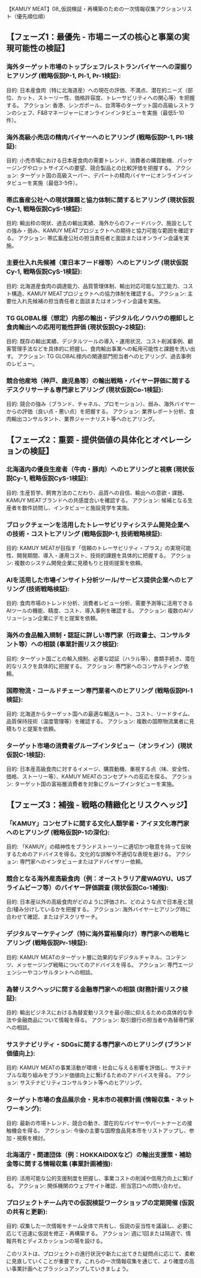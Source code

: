 【KAMUY MEAT】08_仮説検証・再構築のための一次情報収集アクションリスト（優先順位順）

## 【フェーズ1：最優先 - 市場ニーズの核心と事業の実現可能性の検証】
### 海外ターゲット市場のトップシェフ/レストランバイヤーへの深掘りヒアリング (戦略仮説P-1, Pl-1, Pr-1検証):
目的: 日本産食肉（特に北海道産）への現在の評価、不満点、潜在的ニーズ（部位、カット、ストーリー性、価格許容度、トレーサビリティへの関心等）を把握する。
アクション: 香港、シンガポール、台湾等のターゲット国の高級レストランのシェフ、F&Bマネージャーにオンラインインタビューを実施（最低5-10件）。

### 海外高級小売店の精肉バイヤーへのヒアリング (戦略仮説P-1, Pl-1検証):
目的: 小売市場における日本産食肉の需要トレンド、消費者の購買動機、パッケージングやロットサイズへの要望、競合製品との比較評価を把握する。
アクション: ターゲット国の高級スーパー、デパートの精肉バイヤーにオンラインインタビューを実施（最低3-5件）。

### 帯広畜産公社への現状課題と協力体制に関するヒアリング (現状仮説Cy-1, 戦略仮説CyS-1検証):
目的: 輸出枠の現状、過去の輸出実績、海外からのフィードバック、施設としての強み・弱み、KAMUY MEATプロジェクトへの期待と協力可能な範囲を確認する。
アクション: 帯広畜産公社の担当責任者と面談またはオンライン会議を実施。

### 主要仕入れ先候補（東日本フード様等）へのヒアリング (現状仮説Cy-1, 戦略仮説CyS-1検証):
目的: 北海道産食肉の調達能力、品質管理体制、輸出対応可能な加工能力、コスト構造、KAMUY MEATプロジェクトへの協力体制を確認する。
アクション: 主要仕入れ先候補の担当責任者と面談またはオンライン会議を実施。

### TG GLOBAL様（想定）内部の輸出・デジタル化ノウハウの棚卸しと食肉輸出への応用可能性評価 (現状仮説Cy-2検証):
目的: 既存の輸出実績、デジタルツールの導入・運用状況、コスト削減事例、顧客管理手法などを具体的に把握し、食肉輸出事業への転用可能性と課題を洗い出す。
アクション: TG GLOBAL様内の関連部門担当者へのヒアリング、過去事例のレビュー。

### 競合他産地（神戸、鹿児島等）の輸出戦略・バイヤー評価に関するデスクリサーチ＆専門家ヒアリング (現状仮説Co-1検証):
目的: 競合の強み（ブランド、チャネル、プロモーション）、弱み、海外バイヤーからの評価（良い点・悪い点）を把握する。
アクション: 業界レポート分析、食肉輸出コンサルタント、業界ジャーナリスト等へのヒアリング。

## 【フェーズ2：重要 - 提供価値の具体化とオペレーションの検証】
### 北海道内の優良生産者（牛肉・豚肉）へのヒアリングと視察 (現状仮説Cy-1, 戦略仮説CyS-1検証):
目的: 生産哲学、飼育方法のこだわり、品質への自信、輸出への意欲・課題、KAMUY MEATブランドへの共感度合いを確認する。
アクション: 候補となる生産者を数件訪問し、インタビューと施設見学を実施。

### ブロックチェーンを活用したトレーサビリティシステム開発企業への技術・コストヒアリング (戦略仮説P-1, 技術戦略検証):
目的: KAMUY MEATが目指す「信頼のトレーサビリティ・プラス」の実現可能性、開発期間、導入・運用コスト、技術的課題を具体的に把握する。
アクション: 複数のシステム開発企業に見積もりと技術提案を依頼。

### AIを活用した市場インサイト分析ツール/サービス提供企業へのヒアリング (技術戦略検証):
目的: 食肉市場のトレンド分析、消費者レビュー分析、需要予測等に活用できるAIツールの機能、精度、コスト、導入事例を確認する。
アクション: 複数のAIソリューション企業にデモと提案を依頼。

### 海外の食品輸入規制・認証に詳しい専門家（行政書士、コンサルタント等）への相談 (事業計画リスク検証):
目的: ターゲット国ごとの輸入規制、必要な認証（ハラル等）、書類手続き、潜在的なリスクを具体的に把握する。
アクション: 専門家へのコンサルティング依頼。

### 国際物流・コールドチェーン専門業者へのヒアリング (戦略仮説Pl-1検証):
目的: 北海道からターゲット国への最適な輸送ルート、コスト、リードタイム、品質保持技術（温度管理等）を確認する。
アクション: 複数の国際物流業者に見積もりと提案を依頼。

### ターゲット市場の消費者グループインタビュー（オンライン）(現状仮説C-1検証):
目的: 日本産高級食肉に対するイメージ、購買動機、重視する点（味、安全性、価格、ストーリー等）、KAMUY MEATのコンセプトへの反応を探る。
アクション: ターゲット国の富裕層消費者を対象にグループインタビューを実施。

## 【フェーズ3：補強 - 戦略の精緻化とリスクヘッジ】
### 「KAMUY」コンセプトに関する文化人類学者・アイヌ文化専門家へのヒアリング (戦略仮説P-1の深化):
目的: 「KAMUY」の精神性をブランドストーリーに適切かつ敬意を持って反映するためのアドバイスを得る。文化的な誤解や不適切な表現を避ける。
アクション: 専門家へのインタビューまたはアドバイザリー依頼。

### 競合となる海外産高級食肉（例：オーストラリア産WAGYU、USプライムビーフ等）のバイヤー評価調査 (現状仮説Co-1補強):
目的: 日本産以外の高級食肉がどのように評価され、どのような点で日本産と競合/棲み分けしているかを把握する。
アクション: 海外バイヤーヒアリング時に合わせて確認、またはデスクリサーチ。

### デジタルマーケティング（特に海外富裕層向け）専門家への戦略ヒアリング (戦略仮説Pr-1検証):
目的: KAMUY MEATのターゲット層に効果的なデジタルチャネル、コンテンツ、メッセージング戦略についてのアドバイスを得る。
アクション: 専門エージェンシーやコンサルタントへの相談。

### 為替リスクヘッジに関する金融専門家への相談 (財務計画リスク検証):
目的: 輸出ビジネスにおける為替変動リスクを最小限に抑えるための具体的な手法や金融商品について情報を得る。
アクション: 取引銀行の担当者や為替専門家への相談。

### サステナビリティ・SDGsに関する専門家へのヒアリング (ブランド価値向上):
目的: KAMUY MEATの事業活動が環境・社会に与える影響を評価し、サステナブルな取り組みをブランド価値向上に繋げるためのアドバイスを得る。
アクション: サステナビリティコンサルタント等へのヒアリング。

### ターゲット市場の食品展示会・見本市の視察計画 (情報収集・ネットワーキング):
目的: 最新の市場トレンド、競合の動き、潜在的なバイヤーやパートナーとの接触機会を得る。
アクション: 今後の主要な国際食品見本市をリストアップし、参加・視察を検討。

### 北海道庁・関連団体（例：HOKKAIDOXなど）の輸出支援策・補助金等に関する情報収集 (事業計画補強):
目的: 活用可能な公的支援制度を把握し、事業コストの削減や信用力向上に繋げる。
アクション: 関係機関のウェブサイト確認、担当窓口への問い合わせ。

### プロジェクトチーム内での仮説検証ワークショップの定期開催 (仮説の共有と更新):
目的: 収集した一次情報をチーム全体で共有し、仮説の妥当性を議論し、必要に応じて迅速に仮説を修正・再構築する。
アクション: 週に1回または隔週で、情報共有とディスカッションの場を設ける。

このリストは、プロジェクトの進行状況や新たに出てきた疑問点に応じて、柔軟に見直していくことが重要です。これらの一次情報収集を通じて、より確度の高い事業計画へとブラッシュアップしていきましょう。